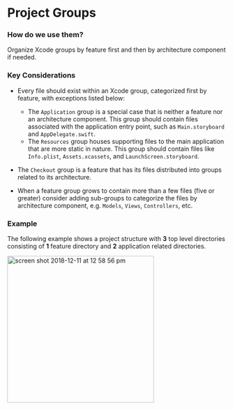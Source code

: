 # Project Groups
### How do we use them?
Organize Xcode groups by feature first and then by architecture component if needed.

### Key Considerations
* Every file should exist within an Xcode group, categorized first by feature, with exceptions listed below:
    * The `Application` group is a special case that is neither a feature nor an architecture component. This group should contain files associated with the application entry point, such as `Main.storyboard` and `AppDelegate.swift`. 
    * The `Resources` group houses supporting files to the main application that are more static in nature. This group should contain files like `Info.plist`, `Assets.xcassets`, and `LaunchScreen.storyboard`.
    
* The `Checkout` group is a feature that has its files distributed into groups related to its architecture.

* When a feature group grows to contain more than a few files (five or greater) consider adding sub-groups to categorize the files by architecture component, e.g. `Models`, `Views`, `Controllers`, etc.

### Example
The following example shows a project structure with **3** top level directories consisting of **1** feature directory and **2** application related directories.

<img width="336" alt="screen shot 2018-12-11 at 12 58 56 pm" src="https://user-images.githubusercontent.com/16762986/49822191-6c3acc00-fd4a-11e8-8baf-f928a6c82f0a.png">
